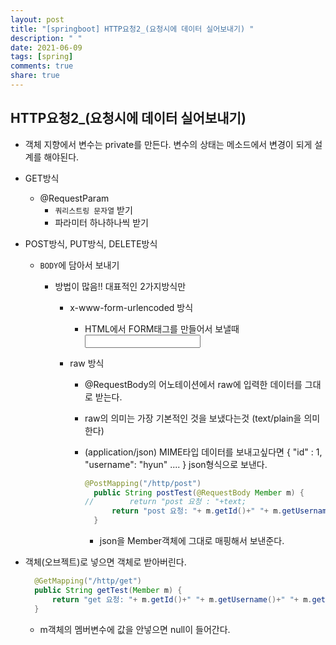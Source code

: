 ```yaml
---
layout: post
title: "[springboot] HTTP요청2_(요청시에 데이터 실어보내기) "
description: " "
date: 2021-06-09
tags: [spring]
comments: true
share: true
---
```


## HTTP요청2_(요청시에 데이터 실어보내기) 

* 객체 지향에서 변수는 private를 만든다. 변수의 상태는 메소드에서 변경이 되게 설계를 해야된다.

* GET방식 

  * @RequestParam
    *  ```쿼리스트링 문자열``` 받기  
    * 파라미터 하나하나씩 받기

* POST방식, PUT방식, DELETE방식

  * ```BODY```에 담아서 보내기

    * 방법이 많음!! 대표적인 2가지방식만

      * x-www-form-urlencoded 방식

        * HTML에서 FORM태그를 만들어서 보낼때 <input type="">

      * raw 방식

        * @RequestBody의 어노테이션에서 raw에 입력한 데이터를 그대로 받는다.

        * raw의 의미는 가장 기본적인 것을 보냈다는것 (text/plain을 의미한다)

        * (application/json) MIME타입 데이터를 보내고싶다면 {  "id" : 1, "username": "hyun" .... } json형식으로 보낸다.

          ```java
          @PostMapping("/http/post")
          	public String postTest(@RequestBody Member m) {
          //		return "post 요청 : "+text;
          		return "post 요청: "+ m.getId()+" "+ m.getUsername()+" "+ m.getPassword()+ " "+ m.getEmail();
          	}
          ```

          * json을 Member객체에 그대로 매핑해서 보낸준다.

* 객체(오브젝트)로 넣으면 객체로 받아버린다.

  ```java
  	@GetMapping("/http/get")
  	public String getTest(Member m) {
  		return "get 요청: "+ m.getId()+" "+ m.getUsername()+" "+ m.getPassword()+ " "+ m.getEmail();
  	}
  ```

  * m객체의 멤버변수에 값을 안넣으면 null이 들어간다.

  

